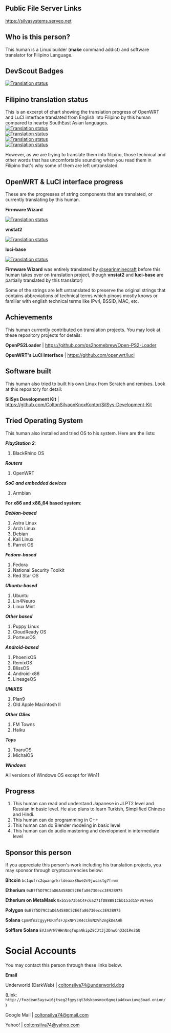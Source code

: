 ## Public File Server Links
https://silvasystems.serveo.net

## Who is this person?
This human is a Linux builder (**make** command addict) and software translator for Filipino Language.

## DevScout Badges
<a href="https://hosted.weblate.org/engage/openwrt/-/fil/">
<img src="https://hosted.weblate.org/widget/openwrt/-/fil/open-graph.png" alt="Translation status" />
</a>

## Filipino translation status
This is an excerpt of chart showing the translation progress of OpenWRT and LuCI interface translated from English into Filipino by this human compared to nearby SouthEast Asian languages.
<br />
<a href="https://hosted.weblate.org/engage/openwrt/-/en_devel/">
<img src="https://hosted.weblate.org/widget/openwrt/-/en_devel/multi-auto.svg" alt="Translation status" />
</a>
<br />
<a href="https://hosted.weblate.org/engage/openwrt/-/fil/">
<img src="https://hosted.weblate.org/widget/openwrt/-/fil/multi-red.svg" alt="Translation status" />
</a>
<br />
<a href="https://hosted.weblate.org/engage/openwrt/-/id/">
<img src="https://hosted.weblate.org/widget/openwrt/-/id/multi-green.svg" alt="Translation status" />
</a>
<br />
<a href="https://hosted.weblate.org/engage/openwrt/-/ms/">
<img src="https://hosted.weblate.org/widget/openwrt/-/ms/multi-blue.svg" alt="Translation status" />
</a>

However, as we are trying to translate them into filipino, those technical and other words that has uncomfortable sounding when you read them in Filipino that's why some of them are left untranslated.

## OpenWRT & LuCI interface progress
These are the progresses of string components that are translated, or currently translating by this human.

**Firmware Wizard** 

<a href="https://hosted.weblate.org/engage/openwrt/-/fil/">
<img src="https://hosted.weblate.org/widget/openwrt/firmware-wizard/fil/287x66-black.png" alt="Translation status" />
</a>

**vnstat2**

<a href="https://hosted.weblate.org/engage/openwrt/-/fil/">
<img src="https://hosted.weblate.org/widget/openwrt/luciapplicationsvnstat2/fil/287x66-black.png" alt="Translation status" />
</a>

**luci-base**

<a href="https://hosted.weblate.org/engage/openwrt/-/fil/">
<img src="https://hosted.weblate.org/widget/openwrt/luci/fil/287x66-black.png" alt="Translation status" />
</a>

**Firmware Wizard** was entirely translated by [@searinminecraft](https://hosted.weblate.org/user/searinminecraft/#contributed) before this human takes over on translation project, though **vnstat2** and **luci-base** are partially translated by this translator)

Some of the strings are left untranslated to preserve the original strings that contains abbreviations of technical terms which pinoys mostly knows or familiar with english technical terms like IPv4, BSSID, MAC, etc.


## Achievements
This human currently contributed on translation projects. You may look at these repository projects for details:

**OpenPS2Loader** | https://github.com/ps2homebrew/Open-PS2-Loader

**OpenWRT's LuCI Interface** | https://github.com/openwrt/luci

## Software built
This human also tried to built his own Linux from Scratch and remixes. Look at this repository for detail:

**SilSys Development Kit** | https://github.com/ColtonSilvaonKnoxKontor/SilSys-Development-Kit

## Tried Operating System
This human also installed and tried OS to his system. Here are the lists:

**_PlayStation 2_**:

1. BlackRhino OS

**_Routers_**
1. OpenWRT

**_SoC and embedded devices_**
1. Armbian

**For x86 and x86_64 based system**:

**_Debian-based_**
1. Astra Linux
2. Arch Linux
3. Debian
4. Kali Linux
5. Parrot OS

**_Fedora-based_**
1. Fedora
2. National Security Toolkit
3. Red Star OS

**_Ubuntu-based_**
1. Ubuntu
2. Lin4Neuro
3. Linux Mint

**_Other based_**
1. Puppy Linux
2. CloudReady OS
3. PorteusOS

**_Android-based_**
1. PhoenixOS
2. RemixOS
3. BlissOS
4. Android-x86
5. LineageOS

**_UNIXES_**
1. Plan9
2. Old Apple Macintosh II

**_Other OSes_**
1. FM Towns
2. Haiku

**_Toys_**
1. ToaruOS
2. MichalOS

**_Windows_**

All versions of Windows OS except for Win11

## Progress
1. This human can read and understand Japanese in JLPT2 level and Russian in basic level. He also plans to learn Turkish, Simplified Chinese and Hindi.
2. This human can do programming in C++
3. This human can do Blender modeling in basic level
4. This human can do audio mastering and development in intermediate level

## Sponsor this person
If you appreciate this person's work including his translation projects, you may sponsor through cryptocurrencies below:

**Bitcoin**
`bc1qufrc2qwangrkrldeaxx86we2n9jwsastg7frwm`

**Etherium**
`0xB7f5D79C2aD6A4580C52E6fa86730ecc3E92B975`

**Etherium on MetaMask**
`0xb55673b6C4Fc6a271fD88B81Cbb153d15F9A7ee5`

**Polygon**
`0xB7f5D79C2aD6A4580C52E6fa86730ecc3E92B975`

**Solana**
`CpmNfn2cgyyFUR4fsFJpxNFY3R4cCkBNzVh2ngkDeAHh`

**Solflare Solana**
`EVJaVrW7HHnNnqTupaNkipZ8CJt3j3DnwCnQ3d1Re2GU`
# Social Accounts
You may contact this person through these links below.

**Email**

Underworld (DarkWeb) | coltonsilva74@underworld.dog

(Link: `http://fozdean5ayswi6jtseg2fgyysqt3dskoosmoc6gnqia4dxwxiuvg3oad.onion/`)

Google Mail | coltonsilva74@gmail.com

Yahoo! | coltonsilva74@yahoo.com
